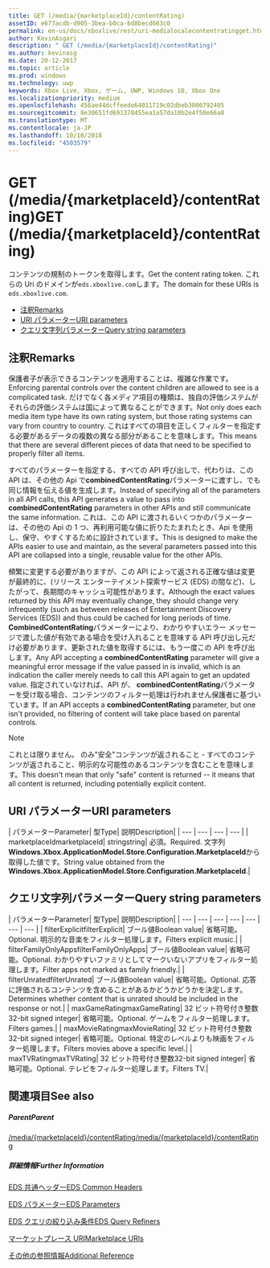 ```yaml
---
title: GET (/media/{marketplaceId}/contentRating)
assetID: e677acdb-d905-3bea-b0ca-6d8becd663c0
permalink: en-us/docs/xboxlive/rest/uri-medialocalecontentratingget.html
author: KevinAsgari
description: " GET (/media/{marketplaceId}/contentRating)"
ms.author: kevinasg
ms.date: 20-12-2017
ms.topic: article
ms.prod: windows
ms.technology: uwp
keywords: Xbox Live, Xbox, ゲーム, UWP, Windows 10, Xbox One
ms.localizationpriority: medium
ms.openlocfilehash: 456ae44dcffeede64011719c02dbeb3806792405
ms.sourcegitcommit: 8e30651fd691378455ea1a57da10b2e4f50e66a0
ms.translationtype: MT
ms.contentlocale: ja-JP
ms.lasthandoff: 10/10/2018
ms.locfileid: "4503579"
---
```

# <a name="get-mediamarketplaceidcontentrating"></a><span data-ttu-id="82efc-104">GET (/media/{marketplaceId}/contentRating)</span><span class="sxs-lookup"><span data-stu-id="82efc-104">GET (/media/{marketplaceId}/contentRating)</span></span>
<span data-ttu-id="82efc-105">コンテンツの規制のトークンを取得します。</span><span class="sxs-lookup"><span data-stu-id="82efc-105">Get the content rating token.</span></span> <span data-ttu-id="82efc-106">これらの Uri のドメインが`eds.xboxlive.com`します。</span><span class="sxs-lookup"><span data-stu-id="82efc-106">The domain for these URIs is `eds.xboxlive.com`.</span></span>
 
  * [<span data-ttu-id="82efc-107">注釈</span><span class="sxs-lookup"><span data-stu-id="82efc-107">Remarks</span></span>](#ID4EV)
  * [<span data-ttu-id="82efc-108">URI パラメーター</span><span class="sxs-lookup"><span data-stu-id="82efc-108">URI parameters</span></span>](#ID4ELB)
  * [<span data-ttu-id="82efc-109">クエリ文字列パラメーター</span><span class="sxs-lookup"><span data-stu-id="82efc-109">Query string parameters</span></span>](#ID4EWB)
 
<a id="ID4EV"></a>

 
## <a name="remarks"></a><span data-ttu-id="82efc-110">注釈</span><span class="sxs-lookup"><span data-stu-id="82efc-110">Remarks</span></span>
 
<span data-ttu-id="82efc-111">保護者子が表示できるコンテンツを適用することは、複雑な作業です。</span><span class="sxs-lookup"><span data-stu-id="82efc-111">Enforcing parental controls over the content children are allowed to see is a complicated task.</span></span> <span data-ttu-id="82efc-112">だけでなく各メディア項目の種類は、独自の評価システムがそれらの評価システムは国によって異なることができます。</span><span class="sxs-lookup"><span data-stu-id="82efc-112">Not only does each media item type have its own rating system, but those rating systems can vary from country to country.</span></span> <span data-ttu-id="82efc-113">これはすべての項目を正しくフィルターを指定する必要があるデータの複数の異なる部分があることを意味します。</span><span class="sxs-lookup"><span data-stu-id="82efc-113">This means that there are several different pieces of data that need to be specified to properly filter all items.</span></span>
 
<span data-ttu-id="82efc-114">すべてのパラメーターを指定する、すべての API 呼び出しで、代わりは、この API は、その他の Api で**combinedContentRating**パラメーターに渡すし、でも同じ情報を伝える値を生成します。</span><span class="sxs-lookup"><span data-stu-id="82efc-114">Instead of specifying all of the parameters in all API calls, this API generates a value to pass into **combinedContentRating** parameters in other APIs and still communicate the same information.</span></span> <span data-ttu-id="82efc-115">これは、この API に渡されるいくつかのパラメーターは、その他の Api の 1 つ、再利用可能な値に折りたたまれたとき、Api を使用し、保守、やすくするために設計されています。</span><span class="sxs-lookup"><span data-stu-id="82efc-115">This is designed to make the APIs easier to use and maintain, as the several parameters passed into this API are collapsed into a single, reusable value for the other APIs.</span></span>
 
<span data-ttu-id="82efc-116">頻繁に変更する必要がありますが、この API によって返される正確な値は変更が最終的に、(リリース エンターテイメント探索サービス (EDS) の間など)、したがって、長期間のキャッシュ可能性があります。</span><span class="sxs-lookup"><span data-stu-id="82efc-116">Although the exact values returned by this API may eventually change, they should change very infrequently (such as between releases of Entertainment Discovery Services (EDS)) and thus could be cached for long periods of time.</span></span> <span data-ttu-id="82efc-117">**CombinedContentRating**パラメーターにより、わかりやすいエラー メッセージで渡した値が有効である場合を受け入れることを意味する API 呼び出し元だけ必要があります、更新された値を取得するには、もう一度この API を呼び出します。</span><span class="sxs-lookup"><span data-stu-id="82efc-117">Any API accepting a **combinedContentRating** parameter will give a meaningful error message if the value passed in is invalid, which is an indication the caller merely needs to call this API again to get an updated value.</span></span> <span data-ttu-id="82efc-118">指定されていなければ、API が、 **combinedContentRating**パラメーターを受け取る場合、コンテンツのフィルター処理は行われません保護者に基づいています。</span><span class="sxs-lookup"><span data-stu-id="82efc-118">If an API accepts a **combinedContentRating** parameter, but one isn't provided, no filtering of content will take place based on parental controls.</span></span> 

> [!NOTE] 
> <span data-ttu-id="82efc-119">これとは限りません。 のみ"安全"コンテンツが返されること - すべてのコンテンツが返されること、明示的な可能性のあるコンテンツを含むことを意味します。</span><span class="sxs-lookup"><span data-stu-id="82efc-119">This doesn't mean that only "safe" content is returned -- it means that all content is returned, including potentially explicit content.</span></span> 


  
<a id="ID4ELB"></a>

 
## <a name="uri-parameters"></a><span data-ttu-id="82efc-120">URI パラメーター</span><span class="sxs-lookup"><span data-stu-id="82efc-120">URI parameters</span></span>
 
| <span data-ttu-id="82efc-121">パラメーター</span><span class="sxs-lookup"><span data-stu-id="82efc-121">Parameter</span></span>| <span data-ttu-id="82efc-122">型</span><span class="sxs-lookup"><span data-stu-id="82efc-122">Type</span></span>| <span data-ttu-id="82efc-123">説明</span><span class="sxs-lookup"><span data-stu-id="82efc-123">Description</span></span>| 
| --- | --- | --- | --- | 
| <span data-ttu-id="82efc-124">marketplaceId</span><span class="sxs-lookup"><span data-stu-id="82efc-124">marketplaceId</span></span>| <span data-ttu-id="82efc-125">string</span><span class="sxs-lookup"><span data-stu-id="82efc-125">string</span></span>| <span data-ttu-id="82efc-126">必須。</span><span class="sxs-lookup"><span data-stu-id="82efc-126">Required.</span></span> <span data-ttu-id="82efc-127">文字列<b>Windows.Xbox.ApplicationModel.Store.Configuration.MarketplaceId</b>から取得した値です。</span><span class="sxs-lookup"><span data-stu-id="82efc-127">String value obtained from the <b>Windows.Xbox.ApplicationModel.Store.Configuration.MarketplaceId</b>.</span></span>| 
  
<a id="ID4EWB"></a>

 
## <a name="query-string-parameters"></a><span data-ttu-id="82efc-128">クエリ文字列パラメーター</span><span class="sxs-lookup"><span data-stu-id="82efc-128">Query string parameters</span></span>
 
| <span data-ttu-id="82efc-129">パラメーター</span><span class="sxs-lookup"><span data-stu-id="82efc-129">Parameter</span></span>| <span data-ttu-id="82efc-130">型</span><span class="sxs-lookup"><span data-stu-id="82efc-130">Type</span></span>| <span data-ttu-id="82efc-131">説明</span><span class="sxs-lookup"><span data-stu-id="82efc-131">Description</span></span>| 
| --- | --- | --- | --- | --- | --- | --- | 
| <span data-ttu-id="82efc-132">filterExplicit</span><span class="sxs-lookup"><span data-stu-id="82efc-132">filterExplicit</span></span>| <span data-ttu-id="82efc-133">ブール値</span><span class="sxs-lookup"><span data-stu-id="82efc-133">Boolean value</span></span>| <span data-ttu-id="82efc-134">省略可能。</span><span class="sxs-lookup"><span data-stu-id="82efc-134">Optional.</span></span> <span data-ttu-id="82efc-135">明示的な音楽をフィルター処理します。</span><span class="sxs-lookup"><span data-stu-id="82efc-135">Filters explicit music.</span></span>| 
| <span data-ttu-id="82efc-136">filterFamilyOnlyApps</span><span class="sxs-lookup"><span data-stu-id="82efc-136">filterFamilyOnlyApps</span></span>| <span data-ttu-id="82efc-137">ブール値</span><span class="sxs-lookup"><span data-stu-id="82efc-137">Boolean value</span></span>| <span data-ttu-id="82efc-138">省略可能。</span><span class="sxs-lookup"><span data-stu-id="82efc-138">Optional.</span></span> <span data-ttu-id="82efc-139">わかりやすいファミリとしてマークいないアプリをフィルター処理します。</span><span class="sxs-lookup"><span data-stu-id="82efc-139">Filter apps not marked as family friendly.</span></span>| 
| <span data-ttu-id="82efc-140">filterUnrated</span><span class="sxs-lookup"><span data-stu-id="82efc-140">filterUnrated</span></span>| <span data-ttu-id="82efc-141">ブール値</span><span class="sxs-lookup"><span data-stu-id="82efc-141">Boolean value</span></span>| <span data-ttu-id="82efc-142">省略可能。</span><span class="sxs-lookup"><span data-stu-id="82efc-142">Optional.</span></span> <span data-ttu-id="82efc-143">応答に評価されるコンテンツを含めることがあるかどうかどうかを決定します。</span><span class="sxs-lookup"><span data-stu-id="82efc-143">Determines whether content that is unrated should be included in the response or not.</span></span>| 
| <span data-ttu-id="82efc-144">maxGameRating</span><span class="sxs-lookup"><span data-stu-id="82efc-144">maxGameRating</span></span>| <span data-ttu-id="82efc-145">32 ビット符号付き整数</span><span class="sxs-lookup"><span data-stu-id="82efc-145">32-bit signed integer</span></span>| <span data-ttu-id="82efc-146">省略可能。</span><span class="sxs-lookup"><span data-stu-id="82efc-146">Optional.</span></span> <span data-ttu-id="82efc-147">ゲームをフィルター処理します。</span><span class="sxs-lookup"><span data-stu-id="82efc-147">Filters games.</span></span>| 
| <span data-ttu-id="82efc-148">maxMovieRating</span><span class="sxs-lookup"><span data-stu-id="82efc-148">maxMovieRating</span></span>| <span data-ttu-id="82efc-149">32 ビット符号付き整数</span><span class="sxs-lookup"><span data-stu-id="82efc-149">32-bit signed integer</span></span>| <span data-ttu-id="82efc-150">省略可能。</span><span class="sxs-lookup"><span data-stu-id="82efc-150">Optional.</span></span> <span data-ttu-id="82efc-151">特定のレベルよりも映画をフィルター処理します。</span><span class="sxs-lookup"><span data-stu-id="82efc-151">Filters movies above a specific level.</span></span>| 
| <span data-ttu-id="82efc-152">maxTVRating</span><span class="sxs-lookup"><span data-stu-id="82efc-152">maxTVRating</span></span>| <span data-ttu-id="82efc-153">32 ビット符号付き整数</span><span class="sxs-lookup"><span data-stu-id="82efc-153">32-bit signed integer</span></span>| <span data-ttu-id="82efc-154">省略可能。</span><span class="sxs-lookup"><span data-stu-id="82efc-154">Optional.</span></span> <span data-ttu-id="82efc-155">テレビをフィルター処理します。</span><span class="sxs-lookup"><span data-stu-id="82efc-155">Filters TV.</span></span>| 
  
<a id="ID4E5D"></a>

 
## <a name="see-also"></a><span data-ttu-id="82efc-156">関連項目</span><span class="sxs-lookup"><span data-stu-id="82efc-156">See also</span></span>
 
<a id="ID4EAE"></a>

 
##### <a name="parent"></a><span data-ttu-id="82efc-157">Parent</span><span class="sxs-lookup"><span data-stu-id="82efc-157">Parent</span></span> 

[<span data-ttu-id="82efc-158">/media/{marketplaceId}/contentRating</span><span class="sxs-lookup"><span data-stu-id="82efc-158">/media/{marketplaceId}/contentRating</span></span>](uri-medialocalecontentrating.md)

  
<a id="ID4EKE"></a>

 
##### <a name="further-information"></a><span data-ttu-id="82efc-159">詳細情報</span><span class="sxs-lookup"><span data-stu-id="82efc-159">Further Information</span></span> 

[<span data-ttu-id="82efc-160">EDS 共通ヘッダー</span><span class="sxs-lookup"><span data-stu-id="82efc-160">EDS Common Headers</span></span>](../../additional/edscommonheaders.md)

 [<span data-ttu-id="82efc-161">EDS パラメーター</span><span class="sxs-lookup"><span data-stu-id="82efc-161">EDS Parameters</span></span>](../../additional/edsparameters.md)

 [<span data-ttu-id="82efc-162">EDS クエリの絞り込み条件</span><span class="sxs-lookup"><span data-stu-id="82efc-162">EDS Query Refiners</span></span>](../../additional/edsqueryrefiners.md)

 [<span data-ttu-id="82efc-163">マーケットプレース URI</span><span class="sxs-lookup"><span data-stu-id="82efc-163">Marketplace URIs</span></span>](atoc-reference-marketplace.md)

 [<span data-ttu-id="82efc-164">その他の参照情報</span><span class="sxs-lookup"><span data-stu-id="82efc-164">Additional Reference</span></span>](../../additional/atoc-xboxlivews-reference-additional.md)

   